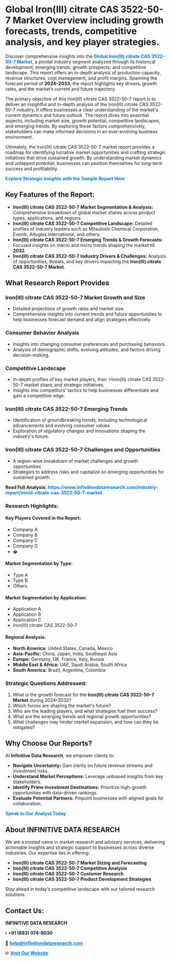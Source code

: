 <h1>Global Iron(III) citrate CAS 3522-50-7 Market Overview including growth forecasts, trends, competitive analysis, and key player strategies.</h1>
<p>
Discover comprehensive insights into the 
<a href="https://www.infinitivedataresearch.com/industry-report/ironiii-citrate-cas-3522-50-7-market" rel="dofollow" style="color: #007BFF; text-decoration: none;"><strong>Global Iron(III) citrate CAS 3522-50-7 Market</strong></a>, a pivotal industry segment analyzed through its historical development, emerging trends, growth prospects, and competitive landscape. This report offers an in-depth analysis of production capacity, revenue structures, cost management, and profit margins. Spanning the forecast period of <strong>2024–2033</strong>, the report highlights key drivers, growth rates, and the market’s current and future trajectory.
</p>
<p>
The primary objective of this Iron(III) citrate CAS 3522-50-7 report is to deliver an insightful and in-depth analysis of the Iron(III) citrate CAS 3522-50-7 industry. It offers businesses a clear understanding of the market's current dynamics and future outlook. The report dives into essential aspects, including market size, growth potential, competitive landscapes, and emerging trends. By exploring these factors comprehensively, stakeholders can make informed decisions in an ever-evolving business environment.
</p>
<p>
Ultimately, the Iron(III) citrate CAS 3522-50-7 market report provides a roadmap for identifying lucrative market opportunities and crafting strategic initiatives that drive sustained growth. By understanding market dynamics and untapped potential, businesses can position themselves for long-term success and profitability.
</p>
<p>
<a href="https://www.infinitivedataresearch.com/request-sample/reportId=104280" style="color: #007BFF; text-decoration: none;"><strong>Explore Strategic Insights with the Sample Report Here</strong></a>
</p>

<h2>Key Features of the Report:</h2>
<ul>
<li><strong>Iron(III) citrate CAS 3522-50-7 Market Segmentation & Analysis:</strong> Comprehensive breakdown of global market shares across product types, applications, and regions.</li>
<li><strong>Iron(III) citrate CAS 3522-50-7 Competitive Landscape:</strong> Detailed profiles of industry leaders such as Mitsubishi Chemical Corporation, Evonik, Altuglas International, and others.</li>
<li><strong>Iron(III) citrate CAS 3522-50-7 Emerging Trends & Growth Forecasts:</strong> Focused insights on macro and micro trends shaping the market till <strong>2032</strong>.</li>
<li><strong>Iron(III) citrate CAS 3522-50-7 Industry Drivers & Challenges:</strong> Analysis of opportunities, threats, and key drivers impacting the <strong>Iron(III) citrate CAS 3522-50-7 Market</strong>.</li>
</ul>

<h2>What Research Report Provides</h2>
<h3>Iron(III) citrate CAS 3522-50-7 Market Growth and Size</h3>
<ul>
<li>Detailed projections of growth rates and market size.</li>
<li>Comprehensive insights into current trends and future opportunities to help businesses forecast demand and align strategies effectively.</li>
</ul>

<h3>Consumer Behavior Analysis</h3>
<ul>
<li>Insights into changing consumer preferences and purchasing behaviors.</li>
<li>Analysis of demographic shifts, evolving attitudes, and factors driving decision-making.</li>
</ul>

<h3>Competitive Landscape</h3>
<ul>
<li>In-depth profiles of key market players, their >Iron(III) citrate CAS 3522-50-7 market share, and strategic initiatives.</li>
<li>Insights into competitors' tactics to help businesses differentiate and gain a competitive edge.</li>
</ul>

<h3>Iron(III) citrate CAS 3522-50-7 Emerging Trends</h3>
<ul>
<li>Identification of groundbreaking trends, including technological advancements and evolving consumer values.</li>
<li>Exploration of regulatory changes and innovations shaping the industry's future.</li>
</ul>

<h3>Iron(III) citrate CAS 3522-50-7 Challenges and Opportunities</h3>
<ul>
<li>A region-wise breakdown of market challenges and growth opportunities.</li>
<li>Strategies to address risks and capitalize on emerging opportunities for sustained growth.</li>
</ul>
<p><strong>Read Full Analysis:</strong> <a href="https://www.infinitivedataresearch.com/industry-report/ironiii-citrate-cas-3522-50-7-market" rel="dofollow" style="color: #007BFF; text-decoration: none;"><strong>https://www.infinitivedataresearch.com/industry-report/ironiii-citrate-cas-3522-50-7-market</strong></a></p>
<h3>Research Highlights:</h3>
<h4>Key Players Covered in the Report:</h4>
<ul><li>Company A</li><li>Company B</li><li>Company C</li><li>Company D</li><li>�</li></ul>
<h4>Market Segmentation by Type:</h4>
<ul><li>Type A</li><li>Type B</li><li>Others</li></ul>
<h4>Market Segmentation by Application:</h4>
<ul><li>Application A</li><li>Application B</li><li>Application C</li><li>Iron(III) citrate CAS 3522-50-7</li></ul>

<h4>Regional Analysis:</h4>
<ul>
<li><strong>North America:</strong> United States, Canada, Mexico</li>
<li><strong>Asia-Pacific:</strong> China, Japan, India, Southeast Asia</li>
<li><strong>Europe:</strong> Germany, UK, France, Italy, Russia</li>
<li><strong>Middle East & Africa:</strong> UAE, Saudi Arabia, South Africa</li>
<li><strong>South America:</strong> Brazil, Argentina, Colombia</li>
</ul>

<h3>Strategic Questions Addressed:</h3>
<ol>
<li>What is the growth forecast for the <strong>Iron(III) citrate CAS 3522-50-7 Market</strong> during 2024–2032?</li>
<li>Which forces are shaping the market's future?</li>
<li>Who are the leading players, and what strategies fuel their success?</li>
<li>What are the emerging trends and regional growth opportunities?</li>
<li>What challenges may hinder market expansion, and how can they be mitigated?</li>
</ol>

<h2>Why Choose Our Reports?</h2>
<p>At <strong>Infinitive Data Research</strong>, we empower clients to:</p>
<ul>
<li><strong>Navigate Uncertainty:</strong> Gain clarity on future revenue streams and investment risks.</li>
<li><strong>Understand Market Perceptions:</strong> Leverage unbiased insights from key stakeholders.</li>
<li><strong>Identify Prime Investment Destinations:</strong> Prioritize high-growth opportunities with data-driven rankings.</li>
<li><strong>Evaluate Potential Partners:</strong> Pinpoint businesses with aligned goals for collaboration.</li>
</ul>
<p><a href="https://www.infinitivedataresearch.com/industry-report/ironiii-citrate-cas-3522-50-7-market" rel="dofollow" style="color: #007BFF; text-decoration: none;"><strong>Speak to Our Analyst Today</strong></a></p>

<h2>About INFINITIVE DATA RESEARCH</h2>
<p>We are a trusted name in market research and advisory services, delivering actionable insights and strategic support to businesses across diverse industries. Our expertise lies in offering:</p>
<ul>
<li><strong>Iron(III) citrate CAS 3522-50-7 Market Sizing and Forecasting</strong></li>
<li><strong>Iron(III) citrate CAS 3522-50-7 Competitive Analysis</strong></li>
<li><strong>Iron(III) citrate CAS 3522-50-7 Customer Research</strong></li>
<li><strong>Iron(III) citrate CAS 3522-50-7 Product Development Strategies</strong></li>
</ul>
<p>Stay ahead in today’s competitive landscape with our tailored research solutions.</p>

<h2>Contact Us:</h2>
<p><strong>INFINITIVE DATA RESEARCH</strong></p>
<p>📞 <strong>+91 (883) 074-8030</strong></p>
<p>📧 <strong><a href="mailto:help@infinitivedataresearch.com" style="color: #007BFF;">help@infinitivedataresearch.com</a></strong></p>
<p>🌐 <strong><a href="https://www.infinitivedataresearch.com" rel="dofollow" style="color: #007BFF;">Visit Our Website</a></strong></p>